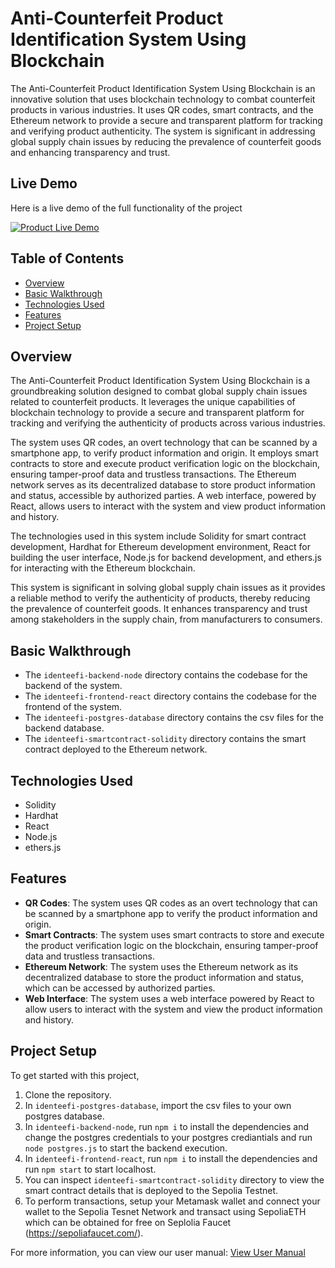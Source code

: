 # Anti-Counterfeit Product Identification System Using Blockchain

The Anti-Counterfeit Product Identification System Using Blockchain is an innovative solution that uses blockchain technology to combat counterfeit products in various industries. It uses QR codes, smart contracts, and the Ethereum network to provide a secure and transparent platform for tracking and verifying product authenticity. The system is significant in addressing global supply chain issues by reducing the prevalence of counterfeit goods and enhancing transparency and trust. 

## Live Demo
Here is a live demo of the full functionality of the project 

[![Product Live Demo](https://img.youtube.com/vi/aWkgaCfMEn8/0.jpg)](https://www.youtube.com/watch?v=aWkgaCfMEn8 "Product Walkthrough")

<!-- Here is a blog plost of this project:
https://medium.com/p/68d23c7bc41c -->


## Table of Contents
- [Overview](#overview)
- [Basic Walkthrough](#basic-walkthrough)
- [Technologies Used](#technologies-used)
- [Features](#features)
- [Project Setup](#project-setup)

## Overview
The Anti-Counterfeit Product Identification System Using Blockchain is a groundbreaking solution designed to combat global supply chain issues related to counterfeit products. It leverages the unique capabilities of blockchain technology to provide a secure and transparent platform for tracking and verifying the authenticity of products across various industries.

The system uses QR codes, an overt technology that can be scanned by a smartphone app, to verify product information and origin. It employs smart contracts to store and execute product verification logic on the blockchain, ensuring tamper-proof data and trustless transactions. The Ethereum network serves as its decentralized database to store product information and status, accessible by authorized parties. A web interface, powered by React, allows users to interact with the system and view product information and history.

The technologies used in this system include Solidity for smart contract development, Hardhat for Ethereum development environment, React for building the user interface, Node.js for backend development, and ethers.js for interacting with the Ethereum blockchain.

This system is significant in solving global supply chain issues as it provides a reliable method to verify the authenticity of products, thereby reducing the prevalence of counterfeit goods. It enhances transparency and trust among stakeholders in the supply chain, from manufacturers to consumers. 

## Basic Walkthrough
- The `identeefi-backend-node` directory contains the codebase for the backend of the system.
- The `identeefi-frontend-react` directory contains the codebase for the frontend of the system.
- The `identeefi-postgres-database` directory contains the csv files for the backend database.
- The `identeefi-smartcontract-solidity` directory contains the smart contract deployed to the Ethereum network.

## Technologies Used
- Solidity
- Hardhat
- React
- Node.js
- ethers.js

## Features
- **QR Codes**: The system uses QR codes as an overt technology that can be scanned by a smartphone app to verify the product information and origin.
- **Smart Contracts**: The system uses smart contracts to store and execute the product verification logic on the blockchain, ensuring tamper-proof data and trustless transactions.
- **Ethereum Network**: The system uses the Ethereum network as its decentralized database to store the product information and status, which can be accessed by authorized parties.
- **Web Interface**: The system uses a web interface powered by React to allow users to interact with the system and view the product information and history.

## Project Setup
To get started with this project, 
1. Clone the repository.
2. In `identeefi-postgres-database`, import the csv files to your own postgres database.
3. In `identeefi-backend-node`, run `npm i` to install the dependencies and change the postgres credentials to your postgres crediantials and run `node postgres.js` to start the backend execution.
4. In `identeefi-frontend-react`, run `npm i` to install the dependencies and run `npm start` to start localhost.
5. You can inspect `identeefi-smartcontract-solidity` directory to view the smart contract details that is deployed to the Sepolia Testnet.
6. To perform transactions, setup your Metamask wallet and connect your wallet to the Sepolia Tesnet Network and transact using SepoliaETH which can be obtained for free on Seplolia Faucet (https://sepoliafaucet.com/).

For more information, you can view our user manual:
[View User Manual](/user-manual.pdf)




